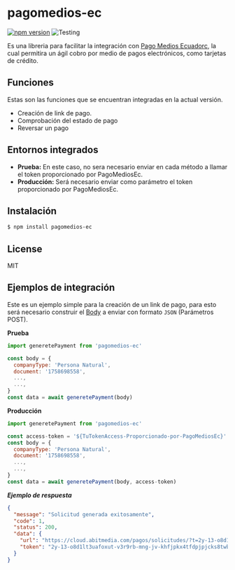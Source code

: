 # pagomedios-ec

[![npm version](https://badge.fury.io/js/pagomedios-ec.svg)](https://badge.fury.io/js/pagomedios-ec)
![Testing](https://github.com/therpobinski/pagomedios-ec/workflows/Testing/badge.svg)

Es una libreria para facilitar la integración con 
[Pago Medios Ecuadorc](https://abitmedia.cloud/api-reference/index.php), la 
cual permitira un ágil cobro por medio de pagos electrónicos, como tarjetas 
de crédito.

## Funciones

Estas son las funciones que se encuentran integradas en la actual versión.
  - Creación de link de pago.
  - Comprobación del estado de pago
  - Reversar un pago

## Entornos integrados

  - **Prueba:** En este caso, no sera necesario enviar en cada método a llamar el token proporcionado por PagoMediosEc.
  - **Producción:** Será necesario enviar como parámetro el token proporcionado por PagoMediosEc.

## Instalación

```sh
$ npm install pagomedios-ec
```

## License

MIT

## Ejemplos de integración

Este es un ejemplo simple para la creación de un link de pago, para esto será 
necesario construir el 
[Body](https://abitmedia.cloud/api-reference/index.php?path=/payments/create-payment-request&action=POST) 
a enviar con formato `JSON` (Parámetros POST).

**Prueba**

```js
import generetePayment from 'pagomedios-ec'

const body = { 
  companyType: 'Persona Natural',
  document: '1758698558',
  ...,
  ...,
}
const data = await generetePayment(body)
```

**Producción**

```js
import generetePayment from 'pagomedios-ec'

const access-token = '${TuTokenAccess-Proporcionado-por-PagoMediosEc}'
const body = { 
  companyType: 'Persona Natural',
  document: '1758698558',
  ...,
  ...,
}
const data = await generetePayment(body, access-token)
```

***Ejemplo de respuesta***
```json
{
  "message": "Solicitud generada exitosamente",
  "code": 1,
  "status": 200,
  "data": {
    "url": "https://cloud.abitmedia.com/pagos/solicitudes/?t=2y-13-o8d1lt3uafoxut-v3r9rb-mng-jv-khfjpkx4tfdpjpjcks8twbvg",
    "token": "2y-13-o8d1lt3uafoxut-v3r9rb-mng-jv-khfjpkx4tfdpjpjcks8twbvg"
  }
}
```
